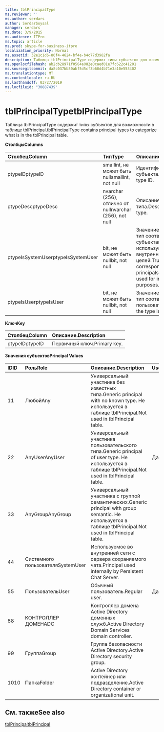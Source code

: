 ```yaml
---
title: tblPrincipalType
ms.reviewer: ''
ms.author: serdars
author: SerdarSoysal
manager: serdars
ms.date: 3/9/2015
ms.audience: ITPro
ms.topic: article
ms.prod: skype-for-business-itpro
localization_priority: Normal
ms.assetid: 32e1c1d6-80f4-4624-bf4e-b4c77d3982fa
description: Таблица tblPrincipalType содержит типы субъектов для возможности в таблице tblPrincipal.
ms.openlocfilehash: ab2cb28971f0564a082e0caed01e7fc622c41201
ms.sourcegitcommit: da8c037bb30abf5d5cf3b60d4b71e3a10e553402
ms.translationtype: MT
ms.contentlocale: ru-RU
ms.lasthandoff: 03/27/2019
ms.locfileid: "30887439"
---
```

# <a name="tblprincipaltype"></a><span data-ttu-id="720af-103">tblPrincipalType</span><span class="sxs-lookup"><span data-stu-id="720af-103">tblPrincipalType</span></span>
 
<span data-ttu-id="720af-104">Таблица tblPrincipalType содержит типы субъектов для возможности в таблице tblPrincipal.</span><span class="sxs-lookup"><span data-stu-id="720af-104">tblPrincipalType contains principal types to categorize what is in the tblPrincipal table.</span></span>
  
<span data-ttu-id="720af-105">**Столбцы**</span><span class="sxs-lookup"><span data-stu-id="720af-105">**Columns**</span></span>

|<span data-ttu-id="720af-106">**Столбец**</span><span class="sxs-lookup"><span data-stu-id="720af-106">**Column**</span></span>|<span data-ttu-id="720af-107">**Тип**</span><span class="sxs-lookup"><span data-stu-id="720af-107">**Type**</span></span>|<span data-ttu-id="720af-108">**Описание**.</span><span class="sxs-lookup"><span data-stu-id="720af-108">**Description**</span></span>|
|:-----|:-----|:-----|
|<span data-ttu-id="720af-109">ptypeID</span><span class="sxs-lookup"><span data-stu-id="720af-109">ptypeID</span></span>  <br/> |<span data-ttu-id="720af-110">smallint, не может быть null</span><span class="sxs-lookup"><span data-stu-id="720af-110">smallint, not null</span></span>  <br/> |<span data-ttu-id="720af-111">Идентификатор типа субъекта.</span><span class="sxs-lookup"><span data-stu-id="720af-111">Principal type ID.</span></span>  <br/> |
|<span data-ttu-id="720af-112">ptypeDesc</span><span class="sxs-lookup"><span data-stu-id="720af-112">ptypeDesc</span></span>  <br/> |<span data-ttu-id="720af-113">nvarchar (256), отлично от null</span><span class="sxs-lookup"><span data-stu-id="720af-113">nvarchar (256), not null</span></span>  <br/> |<span data-ttu-id="720af-114">Описание типа.</span><span class="sxs-lookup"><span data-stu-id="720af-114">Description of the type.</span></span>  <br/> |
|<span data-ttu-id="720af-115">ptypeIsSystemUser</span><span class="sxs-lookup"><span data-stu-id="720af-115">ptypeIsSystemUser</span></span>  <br/> |<span data-ttu-id="720af-116">bit, не может быть null</span><span class="sxs-lookup"><span data-stu-id="720af-116">bit, not null</span></span>  <br/> |<span data-ttu-id="720af-117">Значение true, если тип соответствует субъектам, которые используются для внутренних целей.</span><span class="sxs-lookup"><span data-stu-id="720af-117">True if the type corresponds to the principals that are used for internal purposes.</span></span>  <br/> |
|<span data-ttu-id="720af-118">ptypeIsUser</span><span class="sxs-lookup"><span data-stu-id="720af-118">ptypeIsUser</span></span>  <br/> |<span data-ttu-id="720af-119">bit, не может быть null</span><span class="sxs-lookup"><span data-stu-id="720af-119">bit, not null</span></span>  <br/> |<span data-ttu-id="720af-120">Значение true, если тип соответствует пользователям.</span><span class="sxs-lookup"><span data-stu-id="720af-120">True if the type is a user type.</span></span>  <br/> |
   
<span data-ttu-id="720af-121">**Ключ**</span><span class="sxs-lookup"><span data-stu-id="720af-121">**Key**</span></span>

|<span data-ttu-id="720af-122">**Столбец**</span><span class="sxs-lookup"><span data-stu-id="720af-122">**Column**</span></span>|<span data-ttu-id="720af-123">**Описание**.</span><span class="sxs-lookup"><span data-stu-id="720af-123">**Description**</span></span>|
|:-----|:-----|
|<span data-ttu-id="720af-124">ptypeID</span><span class="sxs-lookup"><span data-stu-id="720af-124">ptypeID</span></span>  <br/> |<span data-ttu-id="720af-125">Первичный ключ.</span><span class="sxs-lookup"><span data-stu-id="720af-125">Primary key.</span></span>  <br/> |
   
<span data-ttu-id="720af-126">**Значения субъектов**</span><span class="sxs-lookup"><span data-stu-id="720af-126">**Principal Values**</span></span>

|<span data-ttu-id="720af-127">**ID**</span><span class="sxs-lookup"><span data-stu-id="720af-127">**ID**</span></span>|<span data-ttu-id="720af-128">**Роль**</span><span class="sxs-lookup"><span data-stu-id="720af-128">**Role**</span></span>|<span data-ttu-id="720af-129">**Описание**.</span><span class="sxs-lookup"><span data-stu-id="720af-129">**Description**</span></span>|<span data-ttu-id="720af-130">**User**</span><span class="sxs-lookup"><span data-stu-id="720af-130">**User**</span></span>|
|:-----|:-----|:-----|:-----|
|<span data-ttu-id="720af-131">1</span><span class="sxs-lookup"><span data-stu-id="720af-131">1</span></span>  <br/> |<span data-ttu-id="720af-132">Любой</span><span class="sxs-lookup"><span data-stu-id="720af-132">Any</span></span>  <br/> |<span data-ttu-id="720af-133">Универсальный участника без известных типа.</span><span class="sxs-lookup"><span data-stu-id="720af-133">Generic principal with no known type.</span></span> <span data-ttu-id="720af-134">Не используется в таблице tblPrincipal.</span><span class="sxs-lookup"><span data-stu-id="720af-134">Not used in tblPrincipal table.</span></span>  <br/> ||
|<span data-ttu-id="720af-135">2</span><span class="sxs-lookup"><span data-stu-id="720af-135">2</span></span>  <br/> |<span data-ttu-id="720af-136">AnyUser</span><span class="sxs-lookup"><span data-stu-id="720af-136">AnyUser</span></span>  <br/> |<span data-ttu-id="720af-137">Универсальный участника пользовательского типа.</span><span class="sxs-lookup"><span data-stu-id="720af-137">Generic principal of user type.</span></span> <span data-ttu-id="720af-138">Не используется в таблице tblPrincipal.</span><span class="sxs-lookup"><span data-stu-id="720af-138">Not used in tblPrincipal table.</span></span>  <br/> |<span data-ttu-id="720af-139">Да</span><span class="sxs-lookup"><span data-stu-id="720af-139">Yes</span></span>  <br/> |
|<span data-ttu-id="720af-140">3</span><span class="sxs-lookup"><span data-stu-id="720af-140">3</span></span>  <br/> |<span data-ttu-id="720af-141">AnyGroup</span><span class="sxs-lookup"><span data-stu-id="720af-141">AnyGroup</span></span>  <br/> |<span data-ttu-id="720af-142">Универсальный участника с группой семантических.</span><span class="sxs-lookup"><span data-stu-id="720af-142">Generic principal with group semantic.</span></span> <span data-ttu-id="720af-143">Не используется в таблице tblPrincipal.</span><span class="sxs-lookup"><span data-stu-id="720af-143">Not used in tblPrincipal table.</span></span>  <br/> ||
|<span data-ttu-id="720af-144">4</span><span class="sxs-lookup"><span data-stu-id="720af-144">4</span></span>  <br/> |<span data-ttu-id="720af-145">Системного пользователя</span><span class="sxs-lookup"><span data-stu-id="720af-145">SystemUser</span></span>  <br/> |<span data-ttu-id="720af-146">Используемое во внутренней сети с сервера сохраняемого чата.</span><span class="sxs-lookup"><span data-stu-id="720af-146">Principal used internally by Persistent Chat Server.</span></span>  <br/> ||
|<span data-ttu-id="720af-147">5</span><span class="sxs-lookup"><span data-stu-id="720af-147">5</span></span>  <br/> |<span data-ttu-id="720af-148">Пользователь</span><span class="sxs-lookup"><span data-stu-id="720af-148">User</span></span>  <br/> |<span data-ttu-id="720af-149">Обычный пользователь.</span><span class="sxs-lookup"><span data-stu-id="720af-149">Regular user.</span></span>  <br/> |<span data-ttu-id="720af-150">Да</span><span class="sxs-lookup"><span data-stu-id="720af-150">Yes</span></span>  <br/> |
|<span data-ttu-id="720af-151">8</span><span class="sxs-lookup"><span data-stu-id="720af-151">8</span></span>  <br/> |<span data-ttu-id="720af-152">КОНТРОЛЛЕР ДОМЕНА</span><span class="sxs-lookup"><span data-stu-id="720af-152">DC</span></span>  <br/> |<span data-ttu-id="720af-153">Контроллер домена Active Directory доменных служб.</span><span class="sxs-lookup"><span data-stu-id="720af-153">Active Directory Domain Services domain controller.</span></span>  <br/> ||
|<span data-ttu-id="720af-154">9</span><span class="sxs-lookup"><span data-stu-id="720af-154">9</span></span>  <br/> |<span data-ttu-id="720af-155">Группа</span><span class="sxs-lookup"><span data-stu-id="720af-155">Group</span></span>  <br/> |<span data-ttu-id="720af-156">Группа безопасности Active Directory.</span><span class="sxs-lookup"><span data-stu-id="720af-156">Active Directory security group.</span></span>  <br/> ||
|<span data-ttu-id="720af-157">10</span><span class="sxs-lookup"><span data-stu-id="720af-157">10</span></span>  <br/> |<span data-ttu-id="720af-158">Папка</span><span class="sxs-lookup"><span data-stu-id="720af-158">Folder</span></span>  <br/> |<span data-ttu-id="720af-159">Active Directory контейнер или подразделение.</span><span class="sxs-lookup"><span data-stu-id="720af-159">Active Directory container or organizational unit.</span></span>  <br/> ||
   
## <a name="see-also"></a><span data-ttu-id="720af-160">См. также</span><span class="sxs-lookup"><span data-stu-id="720af-160">See also</span></span>

[<span data-ttu-id="720af-161">tblPrincipal</span><span class="sxs-lookup"><span data-stu-id="720af-161">tblPrincipal</span></span>](tblprincipal.md)
